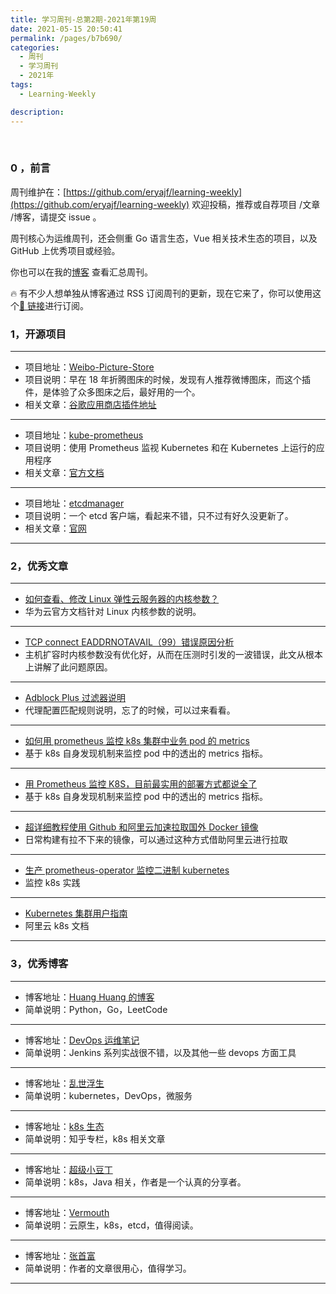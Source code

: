 ```yaml
---
title: 学习周刊-总第2期-2021年第19周
date: 2021-05-15 20:50:41
permalink: /pages/b7b690/
categories:
  - 周刊
  - 学习周刊
  - 2021年
tags:
  - Learning-Weekly

description:
---
```


<br><ArticleTopAd></ArticleTopAd>

### 0 ，前言

周刊维护在：[https://github.com/eryajf/learning-weekly](https://github.com/eryajf/learning-weekly) 欢迎投稿，推荐或自荐项目 /文章 /博客，请提交 issue 。

周刊核心为运维周刊，还会侧重 Go 语言生态，Vue 相关技术生态的项目，以及 GitHub 上优秀项目或经验。

你也可以在我的[博客](https://wiki.eryajf.net/learning-weekly/) 查看汇总周刊。

🔥 有不少人想单独从博客通过 RSS 订阅周刊的更新，现在它来了，你可以使用这个[🔗 链接](https://wiki.eryajf.net/learning-weekly.xml)进行订阅。

### 1，开源项目

---

- 项目地址：[Weibo-Picture-Store](https://github.com/Semibold/Weibo-Picture-Store)
- 项目说明：早在 18 年折腾图床的时候，发现有人推荐微博图床，而这个插件，是体验了众多图床之后，最好用的一个。
- 相关文章：[谷歌应用商店插件地址](https://chrome.google.com/webstore/detail/%E5%BE%AE%E5%8D%9A%E5%9B%BE%E5%BA%8A/pinjkilghdfhnkibhcangnpmcpdpmehk)

---

- 项目地址：[kube-prometheus](https://github.com/prometheus-operator/kube-prometheus)
- 项目说明：使用 Prometheus 监视 Kubernetes 和在 Kubernetes 上运行的应用程序
- 相关文章：[官方文档](https://prometheus-operator.dev/)

---

- 项目地址：[etcdmanager](https://github.com/gtamas/etcdmanager)
- 项目说明：一个 etcd 客户端，看起来不错，只不过有好久没更新了。
- 相关文章：[官网](https://etcdmanager.io/)

---

### 2，优秀文章

---

- [如何查看、修改 Linux 弹性云服务器的内核参数？](https://support.huaweicloud.com/intl/zh-cn/ecs_faq/ecs_faq_1327.html)
- 华为云官方文档针对 Linux 内核参数的说明。

---

- [TCP connect EADDRNOTAVAIL（99）错误原因分析](http://blog.chinaunix.net/uid-20662820-id-3371081.html)
- 主机扩容时内核参数没有优化好，从而在压测时引发的一波错误，此文从根本上讲解了此问题原因。

---

- [Adblock Plus 过滤器说明](https://adblockplus.org/en/filter-cheatsheet)
- 代理配置匹配规则说明，忘了的时候，可以过来看看。

---

- [如何用 prometheus 监控 k8s 集群中业务 pod 的 metrics](https://my.oschina.net/xiaominmin/blog/3066208)
- 基于 k8s 自身发现机制来监控 pod 中的透出的 metrics 指标。

---

- [用 Prometheus 监控 K8S，目前最实用的部署方式都说全了](https://dbaplus.cn/news-134-3247-1.html)
- 基于 k8s 自身发现机制来监控 pod 中的透出的 metrics 指标。

---

- [超详细教程使用 Github 和阿里云加速拉取国外 Docker 镜像](https://blog.csdn.net/katch/article/details/102575084)
- 日常构建有拉不下来的镜像，可以通过这种方式借助阿里云进行拉取

---

- [生产 prometheus-operator 监控二进制 kubernetes](https://www.cnblogs.com/shoufu/p/14235357.html)
- 监控 k8s 实践

---

- [Kubernetes 集群用户指南](https://www.alibabacloud.com/help/zh/doc-detail/86987.htm)
- 阿里云 k8s 文档

---

### 3，优秀博客

---

- 博客地址：[Huang Huang 的博客](https://mozillazg.com/)
- 简单说明：Python，Go，LeetCode

---

- 博客地址：[DevOps 运维笔记](http://docs.idevops.site/)
- 简单说明：Jenkins 系列实战很不错，以及其他一些 devops 方面工具

---

- 博客地址：[乱世浮生](https://atbug.com/)
- 简单说明：kubernetes，DevOps，微服务

---

- 博客地址：[k8s 生态](https://zhuanlan.zhihu.com/container)
- 简单说明：知乎专栏，k8s 相关文章

---

- 博客地址：[超级小豆丁](http://www.mydlq.club/)
- 简单说明：k8s，Java 相关，作者是一个认真的分享者。

---

- 博客地址：[Vermouth](http://www.xuyasong.com/)
- 简单说明：云原生，k8s，etcd，值得阅读。

---

- 博客地址：[张首富](https://www.cnblogs.com/shoufu/)
- 简单说明：作者的文章很用心，值得学习。

---


<br><ArticleTopAd></ArticleTopAd>
